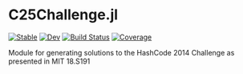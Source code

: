 # C25Challenge.jl

[![Stable](https://img.shields.io/badge/docs-stable-blue.svg)](https://willseiple.github.io/C25Challenge.jl/stable/)
[![Dev](https://img.shields.io/badge/docs-dev-blue.svg)](https://willseiple.github.io/C25Challenge.jl/dev/)
[![Build Status](https://github.com/willseiple/C25Challenge.jl/actions/workflows/CI.yml/badge.svg?branch=main)](https://github.com/willseiple/C25Challenge.jl/actions/workflows/CI.yml?query=branch%3Amain)
[![Coverage](https://codecov.io/gh/willseiple/C25Challenge.jl/branch/main/graph/badge.svg)](https://codecov.io/gh/willseiple/C25Challenge.jl)

Module for generating solutions to the HashCode 2014 Challenge as presented in MIT 18.S191
